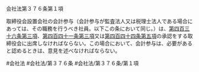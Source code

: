 会社法第３７６条第１項

取締役会設置会社の会計参与（会計参与が監査法人又は税理士法人である場合にあっては、その職務を行うべき社員。以下この条において同じ。）は、[第四百三十六条第三項](会社法＿＿＿＿第４３６条第３項)、[第四百四十一条第三項](会社法＿＿＿＿第４４１条第３項)又は[第四百四十四条第五項](会社法＿＿＿＿第４４４条第５項)の承認をする取締役会に出席しなければならない。この場合において、会計参与は、必要があると認めるときは、意見を述べなければならない。

#会社法
#会社法/第３７６条
#会社法/第３７６条/第１項
